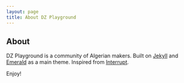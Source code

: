 ```yaml
---
layout: page
title: About DZ Playground
---
```


## About

DZ Playground is a community of Algerian makers.
Built on [Jekyll](http://jekyllrb.com) and [Emerald](https://github.com/KingFelix/emerald/) as a main theme. Inspired from [Interrupt](https://interrupt.memfault.com/).

Enjoy!


